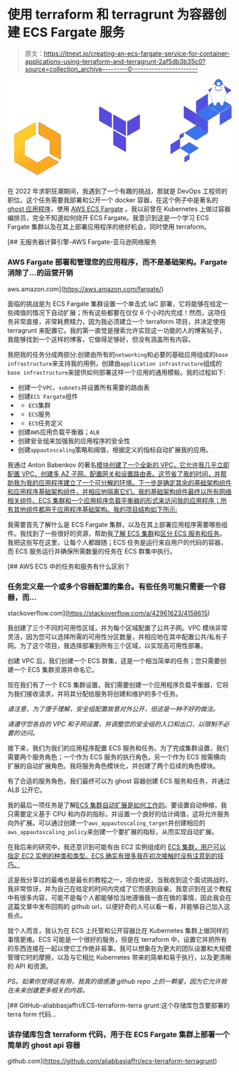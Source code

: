 # 使用 terraform 和 terragrunt 为容器创建 ECS Fargate 服务

> 原文：<https://itnext.io/creating-an-ecs-fargate-service-for-container-applications-using-terraform-and-terragrunt-2af5db3b35c0?source=collection_archive---------0----------------------->

![](img/b7156711bd0f4ea5f463b06d78789512.png)

在 2022 年求职狂潮期间，我遇到了一个有趣的挑战，那就是 DevOps 工程师的职位。这个任务需要我部署和公开一个 docker 容器，在这个例子中是著名的 [ghost 应用程序](https://hub.docker.com/_/ghost)，使用 [AWS ECS Fargate](https://aws.amazon.com/fargate/) 。我以前曾在 Kubernetes 上做过容器编排员，完全不知道如何绕开 ECS Fargate。我意识到这是一个学习 ECS Fargate 集群以及在其上部署应用程序的绝好机会，同时使用 terraform。

[](https://aws.amazon.com/fargate/) [## 无服务器计算引擎-AWS Fargate-亚马逊网络服务

### AWS Fargate 部署和管理您的应用程序，而不是基础架构。Fargate 消除了…的运营开销

aws.amazon.com](https://aws.amazon.com/fargate/) 

面临的挑战是为 ECS Fargate 集群设置一个单击式 IaC 部署，它将能够在给定一些阈值的情况下自动扩展；所有这些都要在仅仅 6 个小时内完成！然而，这项任务非常直接，非常耗费精力，因为我必须建立一个 terraform 项目，并决定使用 terragrunt 来配置它。我的第一直觉是搜索允许实现这一功能的人的博客帖子，我能够找到一个这样的博客，它做得足够好，但没有涵盖所有内容。

我把我的任务分成两部分:创建由所有的`networking`和必要的基础应用组成的`base infrastructure`来支持我的用例，创建由`application infrastructure`组成的`base infrastructure`来提供如何部署这样一个应用的通用模板。我的过程如下:

*   创建一个`VPC`、`subnets`并设置所有需要的路由表
*   创建`ECS Fargate`组件
*   - `ECS`集群
*   - `ECS`服务
*   - `ECS`任务定义
*   创建`AWS`应用负载平衡器；`ALB`
*   创建安全组来加强我的应用程序的安全性
*   创建`appautoscaling`策略和阈值，根据定义的指标自动扩展我的应用。

我通过 Anton Babenkov 的著名[模块创建了一个全新的 VPC，它允许我几乎立即配置 VPC、创建多 AZ 子网、配置网关和设置路由表。这节省了我的时间，并帮助我为我的应用程序建立了一个可分解的环境。下一步是确定其余的基础架构组件和应用程序基础架构组件，并相应地隔离它们。我的基础架构组件最终以所有网络相关组件、ECS 集群和一个应用程序负载平衡器的形式来访问我的应用程序；所有其他组件都用于应用程序基础架构。我的项目结构如下所示:](https://registry.terraform.io/modules/terraform-aws-modules/vpc/aws/latest)

我需要首先了解什么是 ECS Fargate 集群，以及在其上部署应用程序需要哪些组件。我找到了一些很好的资源，帮助我[了解 ECS 集群](https://www.freecodecamp.org/news/amazon-ecs-terms-and-architecture-807d8c4960fd/)和[区分 ECS 服务和任务](https://stackoverflow.com/a/42961623/4158615)。我把这些写在这里，让每个人都跟随；ECS 任务是运行来自用户的代码的容器，而 ECS 服务运行并确保所需数量的任务在 ECS 群集中执行。

[](https://stackoverflow.com/a/42961623/4158615) [## AWS ECS 中的任务和服务有什么区别？

### 任务定义是一个或多个容器配置的集合。有些任务可能只需要一个容器，而…

stackoverflow.com](https://stackoverflow.com/a/42961623/4158615) 

我创建了三个不同的可用性区域，并为每个区域配置了公共子网。VPC 模块非常灵活，因为您可以选择所需的可用性分区数量，并相应地在其中配置公共/私有子网。为了这个项目，我选择部署到所有三个区域，以实现高可用性部署。

创建 VPC 后，我们创建一个 ECS 群集，这是一个相当简单的任务；您只需要创建一个 ECS 集群资源并命名它。

现在我们有了一个 ECS 集群设置，我们需要创建一个应用程序负载平衡器，它将为我们接收请求，并将其分配给服务将创建和维护的多个任务。

*请注意，为了便于理解，安全组配置故意对外公开，但这是一种不好的做法。*

*请遵守您各自的 VPC 和子网设置，并调整您的安全组的入口和出口，以限制不必要的访问。*

接下来，我们为我们的应用程序配置 ECS 服务和任务。为了完成集群设置，我们需要两个服务角色；一个作为 ECS 服务的执行角色，另一个作为 ECS 按需横向扩展的自动扩展角色。我将服务角色模块化，并创建了两个后续的角色模块。

有了合适的服务角色，我们最终可以为 ghost 容器创建 ECS 服务和任务，并通过 ALB 公开它。

我的最后一项任务是了解[ECS 集群自动扩展是如何工作的](https://stackoverflow.com/questions/65774071/aws-ecs-cluster-auto-scaling-vs-service-auto-scaling/65782253#65782253)。要设置自动伸缩，我只需要定义基于 CPU 和内存的指标，并设置一个良好的估计阈值，这将允许服务向外扩展。可以通过创建一个`aws_appautoscaling_target`并创建相应的`aws_appautoscaling_policy`来创建一个要扩展的指标，从而实现自动扩展。

在我后来的研究中，我还意识到可能有由 EC2 实例组成的 [ECS 集群，用户可以指定 EC2 实例的种类和类型。ECS 确实有很多我在初次接触时没有注意到的技巧。](https://faun.pub/deploy-a-containerized-application-on-aws-with-terraform-bf929bb3bb6b)

这是我分享过的最难也是最长的教程之一，坦白地说，当我收到这个面试挑战时，我非常惊讶，并为自己在给定的时间内完成了它而感到自豪。我意识到在这个教程中有很多内容，可能不是每个人都能够恰当地遵循我一直在做的事情，因此我会在这篇文章中发布回购的 github url，以便好奇的人可以看一看，并能够自己加入这些点。

就个人而言，我认为在 ECS 上托管和公开容器比在 Kubernetes 集群上做同样的事情更难。ECS 可能是一个很好的服务，但是在 terraform 中，设置它并把所有的东西连接在一起以使它工作绝非易事。我可以想象在为更大的团队设置和大规模管理它时的摩擦，以及与它相比 Kubernetes 带来的简单和易于执行，以及更清晰的 API 和资源。

*PS。如果你觉得这有用，我真的很感激 github repo 上的一颗星，因为它允许我在未来创建更多相关的内容。*

[](https://github.com/aliabbasjaffri/ecs-terraform-terragrunt) [## GitHub-aliabbasjaffri/ECS-terraform-terra grunt:这个存储库包含要部署的 terra form 代码…

### 该存储库包含 terraform 代码，用于在 ECS Fargate 集群上部署一个简单的 ghost api 容器

github.com](https://github.com/aliabbasjaffri/ecs-terraform-terragrunt)